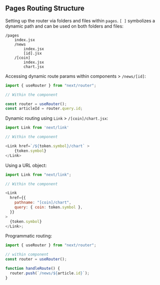 ## Pages Routing Structure

Setting up the router via folders and files within `pages`. `[ ]` symbolizes a dynamic path and can be used on both folders and files:

```
/pages
    index.jsx
    /news
        index.jsx
        [id].jsx
    /[coin]
        index.jsx
        chart.jsx
```

Accessing dynamic route params within components > `/news/[id]`:

```js
import { useRouter } from "next/router";

// Within the component

const router = useRouter();
const articleId = router.query.id;
```

Dynamic routing using `Link` > `/[coin]/chart.jsx`:

```js
import Link from 'next/link'

// Within the component

<Link href=`/${token.symbol}/chart` >
    {token.symbol}
</Link>

```

Using a URL object:

```js
import Link from "next/link";

// Within the component

<Link
  href={{
    pathname: "[coin]/chart",
    query: { coin: token.symbol },
  }}
>
  {token.symbol}
</Link>;
```

Programmatic routing:

```js
import { useRouter } from "next/router";

// within component
const router = useRouter();

function handleRoute() {
  router.push(`/news/${article.id}`);
}
```
